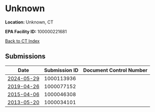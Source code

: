 # Unknown

**Location:** Unknown, CT

**EPA Facility ID:** 100000221681

[Back to CT Index](../../index.md)

## Submissions

| Date | Submission ID | Document Control Number |
|------|--------------|-------------------------|
| [2024-05-29](submissions/1000113936.md) | 1000113936 |  |
| [2019-04-26](submissions/1000077152.md) | 1000077152 |  |
| [2015-04-06](submissions/1000046308.md) | 1000046308 |  |
| [2013-05-20](submissions/1000034101.md) | 1000034101 |  |
